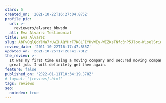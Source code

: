 ```yaml
---
stars: 5
created_on: '2021-10-22T16:27:04.876Z'
profile_pic:
  url: >-
    reviewers/alvarez_bbwsdo
  alt: Eva Alvarez Testimonial
title: Eva Alvarez
slug: AbFvOqlQdYlNa7rUwIHAQYHrF7K8LFIYHvWEy-WIZKsTNfc3nP5Jlox-WLselSriwQXCM4DfICn7pA
review_date: '2021-10-22T16:17:47.855Z'
updated_on: '2021-10-25T17:26:41.731Z'
the_review: >-
  It was my first time using a moving company and secured moving company did a
  great job. I will definitely get them again.
feature: false
published_on: '2022-01-11T10:34:19.878Z'
# layout: '[reviews].html'
tags: reviews
seo:
  noindex: true
---
```



